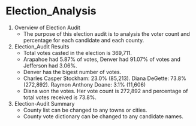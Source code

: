 # Election_Analysis
1. Overview of Election Audit
    - The purpose of this election audit is to analysis the voter count and percentage for each candidate and each county.
2. Election_Audit Results
    - Total votes casted in the election is 369,711.
    - Arapahoe had 5.87% of votes, Denver had 91.07% of votes and Jefferson	had 3.06%.
    - Denver has the bigest number of votes.
    - Charles Casper Stockham: 23.0% (85,213). Diana DeGette: 73.8% (272,892). Raymon Anthony Doane: 3.1% (11,606)
    - Diana won the votes. Her vote count is 272,892 and percentage of total votes received is 73.8%.
3. Election-Audit Summary
    - County list can be changed to any towns or cities.
    - County vote dictionary can be changed to any candidate names.